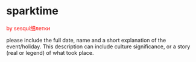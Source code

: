 # sparktime
<font color = "red">by sesqui细летки</font>

please include the full date, name and a short explanation of the event/holiday. This description can include culture significance, or a story (real or legend) of what took place. 
